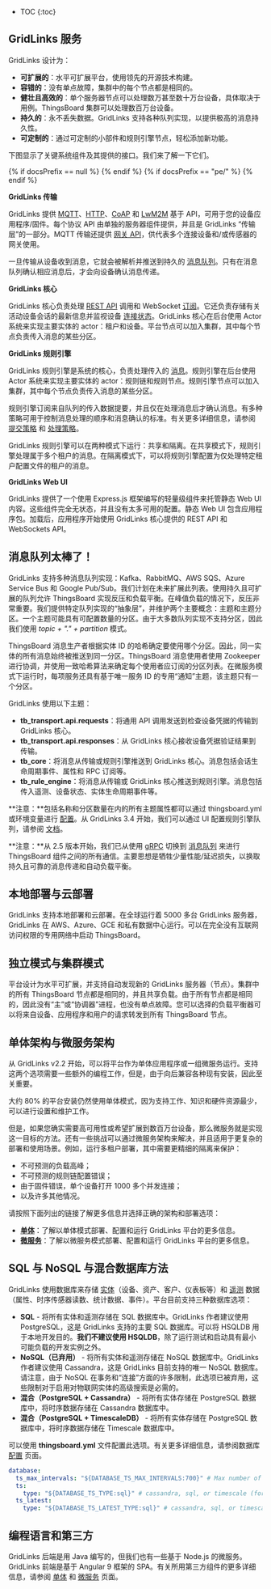 * TOC
{:toc}

## GridLinks 服务

GridLinks 设计为：

* **可扩展的**：水平可扩展平台，使用领先的开源技术构建。
* **容错的**：没有单点故障，集群中的每个节点都是相同的。
* **健壮且高效的**：单个服务器节点可以处理数万甚至数十万台设备，具体取决于用例。ThingsBoard 集群可以处理数百万台设备。
* **持久的**：永不丢失数据。GridLinks 支持各种队列实现，以提供极高的消息持久性。
* **可定制的**：通过可定制的小部件和规则引擎节点，轻松添加新功能。


下图显示了关键系统组件及其提供的接口。我们来了解一下它们。


{% if docsPrefix == null %}
<object width="100%" data="/images/reference/thingsboard-architecture.svg"></object>
{% endif %}
{% if docsPrefix == "pe/" %}
<object width="100%" data="/images/reference/thingsboard-architecture-pe.svg"></object>
{% endif %}


**GridLinks 传输**

GridLinks 提供 [MQTT](/docs/{{docsPrefix}}reference/mqtt-api/)、[HTTP](/docs/{{docsPrefix}}reference/http-api/)、[CoAP](/docs/{{docsPrefix}}reference/coap-api/) 和 [LwM2M](/docs/{{docsPrefix}}reference/lwm2m-api/) 基于 API，可用于您的设备应用程序/固件。每个协议 API 由单独的服务器组件提供，并且是 GridLinks “传输层”的一部分。MQTT 传输还提供 [网关 API](/docs/{{docsPrefix}}reference/gateway-mqtt-api/)，供代表多个连接设备和/或传感器的网关使用。

一旦传输从设备收到消息，它就会被解析并推送到持久的 [消息队列](/docs/{{docsPrefix}}reference/#message-queues-are-awesome)。只有在消息队列确认相应消息后，才会向设备确认消息传递。

**GridLinks 核心**

GridLinks 核心负责处理 [REST API](/docs/{{docsPrefix}}reference/rest-api/) 调用和 WebSocket [订阅](/docs/{{docsPrefix}}user-guide/telemetry/#websocket-api)。它还负责存储有关活动设备会话的最新信息并监视设备 [连接状态](/docs/{{docsPrefix}}user-guide/device-connectivity-status/)。GridLinks 核心在后台使用 Actor 系统来实现主要实体的 actor：租户和设备。平台节点可以加入集群，其中每个节点负责传入消息的某些分区。

**GridLinks 规则引擎**

GridLinks 规则引擎是系统的核心，负责处理传入的 [消息](/docs/{{docsPrefix}}user-guide/rule-engine-2-0/overview/#rule-engine-message)。规则引擎在后台使用 Actor 系统来实现主要实体的 actor：规则链和规则节点。规则引擎节点可以加入集群，其中每个节点负责传入消息的某些分区。

规则引擎订阅来自队列的传入数据提要，并且仅在处理消息后才确认消息。有多种策略可用于控制消息处理的顺序和消息确认的标准。有关更多详细信息，请参阅 [提交策略](/docs/{{docsPrefix}}user-guide/rule-engine-2-5/queues/#queue-submit-strategy) 和 [处理策略](/docs/{{docsPrefix}}user-guide/rule-engine-2-5/queues/#queue-processing-strategy)。

GridLinks 规则引擎可以在两种模式下运行：共享和隔离。在共享模式下，规则引擎处理属于多个租户的消息。在隔离模式下，可以将规则引擎配置为仅处理特定租户配置文件的租户的消息。

**GridLinks Web UI**

GridLinks 提供了一个使用 Express.js 框架编写的轻量级组件来托管静态 Web UI 内容。这些组件完全无状态，并且没有太多可用的配置。静态 Web UI 包含应用程序包。加载后，应用程序开始使用 GridLinks 核心提供的 REST API 和 WebSockets API。


## 消息队列太棒了！

GridLinks 支持多种消息队列实现：Kafka、RabbitMQ、AWS SQS、Azure Service Bus 和 Google Pub/Sub。我们计划在未来扩展此列表。使用持久且可扩展的队列允许 ThingsBoard 实现反压和负载平衡。在峰值负载的情况下，反压非常重要。我们提供特定队列实现的“抽象层”，并维护两个主要概念：主题和主题分区。一个主题可能具有可配置数量的分区。由于大多数队列实现不支持分区，因此我们使用 *topic + "." + partition* 模式。

ThingsBoard 消息生产者根据实体 ID 的哈希确定要使用哪个分区。因此，同一实体的所有消息始终被推送到同一分区。ThingsBoard 消息使用者使用 Zookeeper 进行协调，并使用一致哈希算法来确定每个使用者应订阅的分区列表。在微服务模式下运行时，每项服务还具有基于唯一服务 ID 的专用“通知”主题，该主题只有一个分区。

GridLinks 使用以下主题：

* **tb_transport.api.requests**：将通用 API 调用发送到检查设备凭据的传输到 GridLinks 核心。
* **tb_transport.api.responses**：从 GridLinks 核心接收设备凭据验证结果到传输。
* **tb_core**：将消息从传输或规则引擎推送到 GridLinks 核心。消息包括会话生命周期事件、属性和 RPC 订阅等。
* **tb_rule_engine**：将消息从传输或 GridLinks 核心推送到规则引擎。消息包括传入遥测、设备状态、实体生命周期事件等。

**注意：**包括名称和分区数量在内的所有主题属性都可以通过 thingsboard.yml 或环境变量进行 [配置](/docs/user-guide/install/{{docsPrefix}}config/)。从 GridLinks 3.4 开始，我们可以通过 UI 配置规则引擎队列，请参阅 [文档](/docs/{{docsPrefix}}user-guide/rule-engine-2-5/queues/)。

**注意：**从 2.5 版本开始，我们已从使用 [gRPC](https://grpc.io/) 切换到 [消息队列](/docs/{{docsPrefix}}reference/#message-queues-are-awesome) 来进行 ThingsBoard 组件之间的所有通信。主要思想是牺牲少量性能/延迟损失，以换取持久且可靠的消息传递和自动负载平衡。

## 本地部署与云部署

GridLinks 支持本地部署和云部署。在全球运行着 5000 多台 GridLinks 服务器，GridLinks 在 AWS、Azure、GCE 和私有数据中心运行。可以在完全没有互联网访问权限的专用网络中启动 ThingsBoard。

## 独立模式与集群模式

平台设计为水平可扩展，并支持自动发现新的 GridLinks 服务器（节点）。集群中的所有 ThingsBoard 节点都是相同的，并且共享负载。由于所有节点都是相同的，因此没有“主”或“协调器”进程，也没有单点故障。您可以选择的负载平衡器可以将来自设备、应用程序和用户的请求转发到所有 ThingsBoard 节点。

## 单体架构与微服务架构

从 GridLinks v2.2 开始，可以将平台作为单体应用程序或一组微服务运行。支持这两个选项需要一些额外的编程工作，但是，由于向后兼容各种现有安装，因此至关重要。

大约 80% 的平台安装仍然使用单体模式，因为支持工作、知识和硬件资源最少，可以进行设置和维护工作。

但是，如果您确实需要高可用性或希望扩展到数百万台设备，那么微服务就是实现这一目标的方法。还有一些挑战可以通过微服务架构来解决，并且适用于更复杂的部署和使用场景。例如，运行多租户部署，其中需要更精细的隔离来保护：

* 不可预测的负载高峰；
* 不可预测的规则链配置错误；
* 由于固件错误，单个设备打开 1000 多个并发连接；
* 以及许多其他情况。

请按照下面列出的链接了解更多信息并选择正确的架构和部署选项：

* [**单体**](/docs/{{docsPrefix}}reference/monolithic)：了解以单体模式部署、配置和运行 GridLinks 平台的更多信息。
* [**微服务**](/docs/{{docsPrefix}}reference/msa)：了解以微服务模式部署、配置和运行 GridLinks 平台的更多信息。


## SQL 与 NoSQL 与混合数据库方法

GridLinks 使用数据库来存储 [实体](/docs/{{docsPrefix}}user-guide/entities-and-relations/)（设备、资产、客户、仪表板等）和 [遥测](/docs/{{docsPrefix}}user-guide/telemetry/) 数据（属性、时序传感器读数、统计数据、事件）。平台目前支持三种数据库选项：

* **SQL** - 将所有实体和遥测存储在 SQL 数据库中。GridLinks 作者建议使用 PostgreSQL，这是 GridLinks 支持的主要 SQL 数据库。可以将 HSQLDB 用于本地开发目的。**我们不建议使用 HSQLDB**，除了运行测试和启动具有最小可能负载的开发实例之外。
* **NoSQL（已弃用）** - 将所有实体和遥测存储在 NoSQL 数据库中。GridLinks 作者建议使用 Cassandra，这是 GridLinks 目前支持的唯一 NoSQL 数据库。请注意，由于 NoSQL 在事务和“连接”方面的许多限制，此选项已被弃用，这些限制对于启用对物联网实体的高级搜索是必需的。
* **混合（PostgreSQL + Cassandra）** - 将所有实体存储在 PostgreSQL 数据库中，将时序数据存储在 Cassandra 数据库中。
* **混合（PostgreSQL + TimescaleDB）** - 将所有实体存储在 PostgreSQL 数据库中，将时序数据存储在 Timescale 数据库中。

可以使用 **thingsboard.yml** 文件配置此选项。有关更多详细信息，请参阅数据库 [配置](/docs/user-guide/install/{{docsPrefix}}config/) 页面。

```yaml
database:
  ts_max_intervals: "${DATABASE_TS_MAX_INTERVALS:700}" # Max number of DB queries generated by single API call to fetch telemetry records
  ts:
    type: "${DATABASE_TS_TYPE:sql}" # cassandra, sql, or timescale (for hybrid mode, DATABASE_TS_TYPE value should be cassandra, or timescale)
  ts_latest:
    type: "${DATABASE_TS_LATEST_TYPE:sql}" # cassandra, sql, or timescale (for hybrid mode, DATABASE_TS_TYPE value should be cassandra, or timescale)

```

## 编程语言和第三方

GridLinks 后端是用 Java 编写的，但我们也有一些基于 Node.js 的微服务。GridLinks 前端是基于 Angular 9 框架的 SPA。有关所用第三方组件的更多详细信息，请参阅 [单体](/docs/{{docsPrefix}}reference/monolithic) 和 [微服务](/docs/{{docsPrefix}}reference/monolithic) 页面。